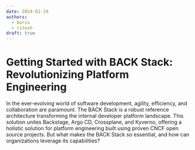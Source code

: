 ```yaml
---
date: 2024-01-19
authors:
  - boris
  - ritesh
draft: true
---
```


# Getting Started with BACK Stack: Revolutionizing Platform Engineering

In the ever-evolving world of software development, agility, efficiency, and collaboration are paramount. The BACK Stack is a robust reference architecture transforming the internal developer platform landscape. This solution unites Backstage, Argo CD, Crossplane, and Kyverno, offering a holistic solution for platform engineering built using proven CNCF open source projects. But what makes the BACK Stack so essential, and how can organizations leverage its capabilities?

<!-- more -->
